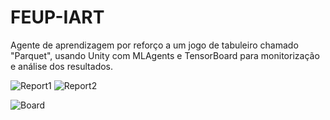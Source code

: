 # FEUP-IART

Agente de aprendizagem por reforço a um jogo de tabuleiro chamado "Parquet", usando Unity com MLAgents e TensorBoard para monitorização e análise dos resultados.

![Report1](https://github.com/DiogoReisXP/FEUP-IART/blob/master/Projeto%202/Doc/Report1.png)
![Report2](https://github.com/DiogoReisXP/FEUP-IART/blob/master/Projeto%202/Doc/Report2.png)

![Board](https://github.com/DiogoReisXP/FEUP-IART/blob/master/Projeto%202/Doc/Board.png)
